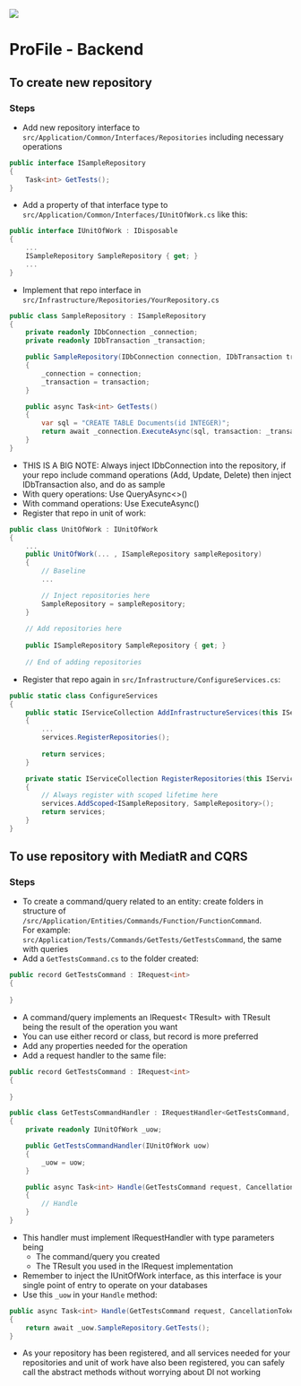 ![](https://github.com/ProFile-org/ProFile-BE/actions/workflows/test.yml/badge.svg?event=push)
# ProFile - Backend

## To create new repository
### Steps
- Add new repository interface to `src/Application/Common/Interfaces/Repositories` including necessary operations
```c#
public interface ISampleRepository
{
    Task<int> GetTests();
}
```
- Add a property of that interface type to `src/Application/Common/Interfaces/IUnitOfWork.cs` like this:

```c#
public interface IUnitOfWork : IDisposable
{
    ...
    ISampleRepository SampleRepository { get; }
    ...
}
```
- Implement that repo interface in `src/Infrastructure/Repositories/YourRepository.cs`
```c#
public class SampleRepository : ISampleRepository
{
    private readonly IDbConnection _connection;
    private readonly IDbTransaction _transaction;

    public SampleRepository(IDbConnection connection, IDbTransaction transaction)
    {
        _connection = connection;
        _transaction = transaction;
    }

    public async Task<int> GetTests()
    {
        var sql = "CREATE TABLE Documents(id INTEGER)";
        return await _connection.ExecuteAsync(sql, transaction: _transaction);
    }
}
```
- THIS IS A BIG NOTE: Always inject IDbConnection into the repository, if your repo include command operations (Add, Update, Delete) then inject IDbTransaction also, and do as sample
- With query operations: Use QueryAsync<>()
- With command operations: Use ExecuteAsync()
- Register that repo in unit of work:
```c#
public class UnitOfWork : IUnitOfWork
{
    ...
    public UnitOfWork(... , ISampleRepository sampleRepository)
    {
        // Baseline
        ...

        // Inject repositories here
        SampleRepository = sampleRepository;
    }
    
    // Add repositories here
    
    public ISampleRepository SampleRepository { get; }
    
    // End of adding repositories
```
 - Register that repo again in `src/Infrastructure/ConfigureServices.cs`:
```c#
public static class ConfigureServices
{
    public static IServiceCollection AddInfrastructureServices(this IServiceCollection services, IConfiguration configuration)
    {
        ...
        services.RegisterRepositories();
        
        return services;
    }

    private static IServiceCollection RegisterRepositories(this IServiceCollection services)
    {
        // Always register with scoped lifetime here
        services.AddScoped<ISampleRepository, SampleRepository>();
        return services;
    }
}
```

## To use repository with MediatR and CQRS
### Steps
- To create a command/query related to an entity: create folders in structure of `/src/Application/Entities/Commands/Function/FunctionCommand`. <br/>
For example: `src/Application/Tests/Commands/GetTests/GetTestsCommand`, the same with queries
- Add a `GetTestsCommand.cs` to the folder created:
```c#
public record GetTestsCommand : IRequest<int>
{
    
}
```
- A command/query implements an IRequest< TResult> with TResult being the result of the operation you want
- You can use either record or class, but record is more preferred
- Add any properties needed for the operation
- Add a request handler to the same file:
```c#
public record GetTestsCommand : IRequest<int>
{
    
}

public class GetTestsCommandHandler : IRequestHandler<GetTestsCommand, int>
{
    private readonly IUnitOfWork _uow;

    public GetTestsCommandHandler(IUnitOfWork uow)
    {
        _uow = uow;
    }

    public async Task<int> Handle(GetTestsCommand request, CancellationToken cancellationToken)
    {
        // Handle
    }
} 
```
- This handler must implement IRequestHandler with type parameters being 
  - The command/query you created
  - The TResult you used in the IRequest implementation
- Remember to inject the IUnitOfWork interface, as this interface is your single point of entry to operate on your databases
- Use this `_uow` in your `Handle` method:
```c#
public async Task<int> Handle(GetTestsCommand request, CancellationToken cancellationToken)
{
    return await _uow.SampleRepository.GetTests();
}
```
- As your repository has been registered, and all services needed for your repositories and unit of work have also been registered, you can safely call the abstract methods without worrying about DI not working
